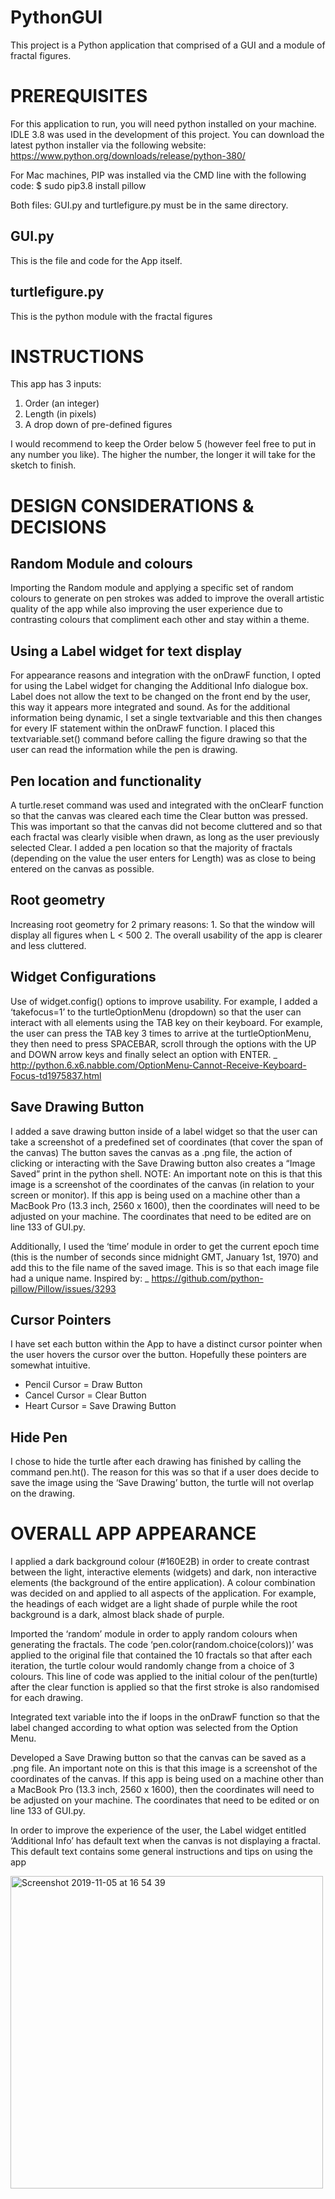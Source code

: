 # PythonGUI
This project is a Python application that comprised of a GUI and a module of fractal figures. 


# PREREQUISITES
For this application to run, you will need python installed on your machine. IDLE 3.8 was used in the development of this project. 
You can download the latest python installer via the following website: https://www.python.org/downloads/release/python-380/

For Mac machines, PIP was installed via the CMD line with the following code:
$ sudo pip3.8 install pillow

Both files: GUI.py and turtlefigure.py must be in the same directory. 

## GUI.py
This is the file and code for the App itself. 

## turtlefigure.py
This is the python module with the fractal figures

# INSTRUCTIONS
This app has 3 inputs:
1. Order (an integer)
2. Length (in pixels)
3. A drop down of pre-defined figures

I would recommend to keep the Order below 5 (however feel free to put in any number you like). The higher the number, the longer it will take for the sketch to finish. 


# DESIGN CONSIDERATIONS & DECISIONS

## Random Module and colours

Importing the Random module and applying a specific set of random colours to generate on pen strokes was added to improve the overall artistic quality of the app while also improving the user experience due to contrasting colours that compliment each other and stay within a theme.
 
## Using a Label widget for text display
For appearance reasons and integration with the onDrawF function, I opted for using the Label widget for changing the Additional Info dialogue box. Label does not allow the text to be changed on the front end by the user, this way it appears more integrated and sound. As for the additional information being dynamic, I set a single textvariable and this then changes for every IF statement within the onDrawF function. I placed this textvariable.set() command before calling the figure drawing so that the user can read the information while the pen is drawing. 

## Pen location and functionality
A turtle.reset command was used and integrated with the onClearF function so that the canvas was cleared each time the Clear button was pressed. This was important so that the canvas did not become cluttered and so that each fractal was clearly visible when drawn, as long as the user previously selected Clear. I added a pen location so that the majority of fractals (depending on the value the user enters for Length) was as close to being entered on the canvas as possible. 

## Root geometry
Increasing root geometry for 2 primary reasons:
	1. So that the window will display all figures when L < 500
	2. The overall usability of the app is clearer and less cluttered. 

## Widget Configurations
Use of widget.config() options to improve usability. For example, I added a ‘takefocus=1’ to the turtleOptionMenu (dropdown) so that the user can interact with all elements using the TAB key on their keyboard. For example, the user can press the TAB key 3 times to arrive at the turtleOptionMenu, they then need to press SPACEBAR, scroll through the options with the UP and DOWN arrow keys and finally select an option with ENTER. 
_  http://python.6.x6.nabble.com/OptionMenu-Cannot-Receive-Keyboard-Focus-td1975837.html


## Save Drawing Button
I added a save drawing button inside of a label widget so that the user can take a screenshot of a predefined set of coordinates (that cover the span of the canvas)
The button saves the canvas as a .png file, the action of clicking or interacting with the Save Drawing button also creates a “Image Saved” print in the python shell. 
NOTE: An important note on this is that this image is a screenshot of the coordinates of the canvas (in relation to your screen or monitor). If this app is being used on a machine other than a MacBook Pro (13.3 inch, 2560 x 1600), then the coordinates will need to be adjusted on your machine. The coordinates that need to be edited are on line 133 of GUI.py. 

Additionally, I used the ‘time’ module in order to get the current epoch time (this is the number of seconds since midnight GMT, January 1st, 1970) and add this to the file name of the saved image. This is so that each image file had a unique name. 
Inspired by:
_ https://github.com/python-pillow/Pillow/issues/3293

## Cursor Pointers
I have set each button within the App to have a distinct cursor pointer when the user hovers the cursor over the button. Hopefully these pointers are somewhat intuitive. 

* Pencil Cursor = Draw Button
* Cancel Cursor = Clear Button
* Heart Cursor = Save Drawing Button

## Hide Pen
I chose to hide the turtle after each drawing has finished by calling the command pen.ht(). The reason for this was so that if a user does decide to save the image using the ‘Save Drawing’ button, the turtle will not overlap on the drawing. 



# OVERALL APP APPEARANCE

I applied a dark background colour (#160E2B) in order to create contrast between the light, interactive elements (widgets) and dark, non interactive elements (the background of the entire application). A colour combination was decided on and applied to all aspects of the application. For example, the headings of each widget are a light shade of purple while the root background is a dark, almost black shade of purple. 

Imported the ‘random’ module in order to apply random colours when generating the fractals. The code ‘pen.color(random.choice(colors))’ was applied to the original file that contained the 10 fractals so that after each iteration, the turtle colour would randomly change from a choice of 3 colours. This line of code was applied to the initial colour of the pen(turtle) after the clear function is applied so that the first stroke is also randomised for each drawing. 

Integrated text variable into the if loops in the onDrawF function so that the label changed according to what option was selected from the Option Menu. 

Developed a Save Drawing button so that the canvas can be saved as a .png file. An important note on this is that this image is a screenshot of the coordinates of the canvas. If this app is being used on a machine other than a MacBook Pro (13.3 inch, 2560 x 1600), then the coordinates will need to be adjusted on your machine. The coordinates that need to be edited or on line 133 of GUI.py. 

In order to improve the experience of the user, the Label widget entitled ‘Additional Info’ has default text when the canvas is not displaying a fractal. This default text contains some general instructions and tips on using the app

<img width="500" alt="Screenshot 2019-11-05 at 16 54 39" src="https://user-images.githubusercontent.com/8673218/68345479-50ba7b80-00e9-11ea-96bc-414f2fdccee6.png">
